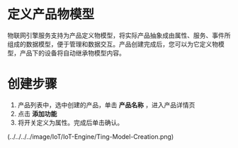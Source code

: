 # 定义产品物模型

物联网引擎服务支持为产品定义物模型，将实际产品抽象成由属性、服务、事件所组成的数据模型，便于管理和数据交互。产品创建完成后，您可以为它定义物模型，产品下的设备将自动继承物模型内容。

# 创建步骤

1. 产品列表中，选中创建的产品，单击 **产品名称** ，进入产品详情页
2. 点击 **添加功能**
3. 将开关定义为属性。完成后单击确认。

(../../../../image/IoT/IoT-Engine/Ting-Model-Creation.png)



